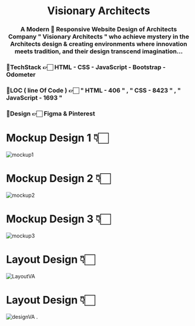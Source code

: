<div align="center">
  <h1>Visionary Architects</h1>
  <h3>A Modern 🚀 Responsive Website Design of Architects Company " Visionary Architects " who achieve mystery in the Architects design &amp; creating environments where innovation meets tradition, and their design transcend imagination...</h3>
</div>


### 🔸TechStack 👉🏻 HTML - CSS - JavaScript - Bootstrap - Odometer

### 🔸LOC ( line Of Code ) 👉🏻 " HTML - 406 " , " CSS - 8423 " , " JavaScript - 1693 "

### 🔸Design 👉🏻 Figma & Pinterest


# Mockup Design 1 👇🏻
![mockup1](https://github.com/codeaashu/Visionary-Architects/assets/130897584/068d23bd-7878-46a7-bd52-674dedd8e050)

# Mockup Design 2 👇🏻
![mockup2](https://github.com/codeaashu/Visionary-Architects/assets/130897584/55bae732-5e10-40df-8d5a-d4c8fa2c76d6)

# Mockup Design 3 👇🏻
![mockup3](https://github.com/codeaashu/Visionary-Architects/assets/130897584/87d74852-1363-44cf-a325-b5130fd07745)


# Layout Design 👇🏻
![LayoutVA](https://github.com/codeaashu/Visionary-Architects/assets/130897584/c42809c7-99a6-4fa0-9db6-0671f57309d2)

# Layout Design 👇🏻
![designVA](https://github.com/codeaashu/Visionary-Architects/assets/130897584/d65317ff-0823-4525-a1fc-d2c880c7f721)
.
